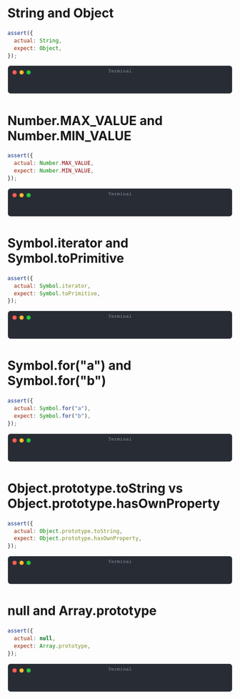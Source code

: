 # String and Object

```js
assert({
  actual: String,
  expect: Object,
});
```

![img](<./well_known/string_and_object.svg>)

# Number.MAX_VALUE and Number.MIN_VALUE

```js
assert({
  actual: Number.MAX_VALUE,
  expect: Number.MIN_VALUE,
});
```

![img](<./well_known/number_max_value_and_number_min_value.svg>)

# Symbol.iterator and Symbol.toPrimitive

```js
assert({
  actual: Symbol.iterator,
  expect: Symbol.toPrimitive,
});
```

![img](<./well_known/symbol_iterator_and_symbol_toprimitive.svg>)

# Symbol.for("a") and Symbol.for("b")

```js
assert({
  actual: Symbol.for("a"),
  expect: Symbol.for("b"),
});
```

![img](<./well_known/symbol_for("a")_and_symbol_for("b").svg>)

# Object.prototype.toString vs Object.prototype.hasOwnProperty

```js
assert({
  actual: Object.prototype.toString,
  expect: Object.prototype.hasOwnProperty,
});
```

![img](<./well_known/object_prototype_tostring_vs_object_prototype_hasownproperty.svg>)

# null and Array.prototype

```js
assert({
  actual: null,
  expect: Array.prototype,
});
```

![img](<./well_known/null_and_array_prototype.svg>)

